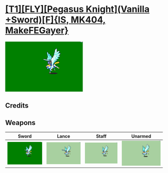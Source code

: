# [\[T1\]\[FLY\]\[Pegasus Knight\]\(Vanilla +Sword\)\[F\]{IS, MK404, MakeFEGayer}](./)

<img src="./1.%20Sword%20%7BMK404%7D/Sword_000.png" alt="[T1][FLY][Pegasus Knight](Vanilla +Sword)[F]{IS, MK404, MakeFEGayer} standing" />

## Credits



## Weapons


|Sword |Lance |Staff |Unarmed |
|  :---: | :---: | :---: | :---: |
| <img alt="Sword animation" src="./1.%20Sword%20%7BMK404%7D/Sword.gif" /> | <img alt="Lance animation" src="./2.%20Lance/Lance.gif" /> | <img alt="Staff animation" src="./7.%20Staff%20(MakeFEGayer)/Staff.gif" /> | <img alt="Unarmed animation" src="./8.%20Unarmed/Unarmed.gif" /> |
